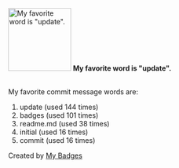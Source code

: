 <img src="https://my-badges.github.io/my-badges/favorite-word.png" alt="My favorite word is &quot;update&quot;." title="My favorite word is &quot;update&quot;." width="128">
<strong>My favorite word is &quot;update&quot;.</strong>
<br><br>

My favorite commit message words are:

1. update (used 144 times)
2. badges (used 101 times)
3. readme.md (used 38 times)
4. initial (used 16 times)
5. commit (used 16 times)


Created by <a href="https://github.com/my-badges/my-badges">My Badges</a>